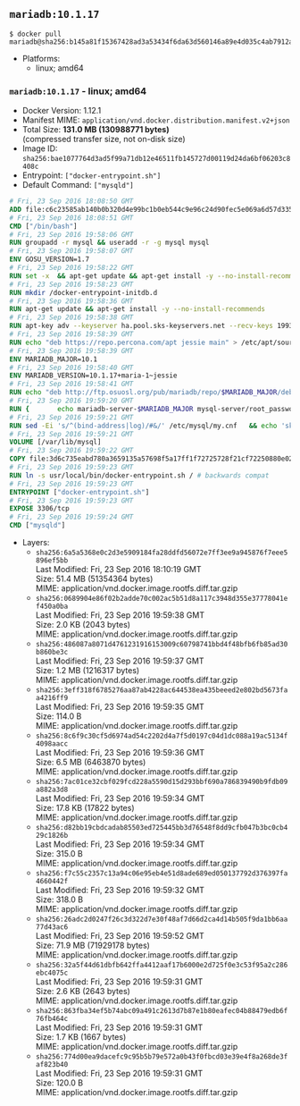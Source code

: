 ## `mariadb:10.1.17`

```console
$ docker pull mariadb@sha256:b145a81f15367428ad3a53434f6da63d560146a89e4d035c4ab7912af8d8d4b3
```

-	Platforms:
	-	linux; amd64

### `mariadb:10.1.17` - linux; amd64

-	Docker Version: 1.12.1
-	Manifest MIME: `application/vnd.docker.distribution.manifest.v2+json`
-	Total Size: **131.0 MB (130988771 bytes)**  
	(compressed transfer size, not on-disk size)
-	Image ID: `sha256:bae1077764d3ad5f99a71db12e46511fb145727d00119d24da6bf06203c8408c`
-	Entrypoint: `["docker-entrypoint.sh"]`
-	Default Command: `["mysqld"]`

```dockerfile
# Fri, 23 Sep 2016 18:08:50 GMT
ADD file:c6c23585ab140b0b320d4e99bc1b0eb544c9e96c24d90fec5e069a6d57d335ca in / 
# Fri, 23 Sep 2016 18:08:51 GMT
CMD ["/bin/bash"]
# Fri, 23 Sep 2016 19:58:06 GMT
RUN groupadd -r mysql && useradd -r -g mysql mysql
# Fri, 23 Sep 2016 19:58:07 GMT
ENV GOSU_VERSION=1.7
# Fri, 23 Sep 2016 19:58:22 GMT
RUN set -x 	&& apt-get update && apt-get install -y --no-install-recommends ca-certificates wget && rm -rf /var/lib/apt/lists/* 	&& wget -O /usr/local/bin/gosu "https://github.com/tianon/gosu/releases/download/$GOSU_VERSION/gosu-$(dpkg --print-architecture)" 	&& wget -O /usr/local/bin/gosu.asc "https://github.com/tianon/gosu/releases/download/$GOSU_VERSION/gosu-$(dpkg --print-architecture).asc" 	&& export GNUPGHOME="$(mktemp -d)" 	&& gpg --keyserver ha.pool.sks-keyservers.net --recv-keys B42F6819007F00F88E364FD4036A9C25BF357DD4 	&& gpg --batch --verify /usr/local/bin/gosu.asc /usr/local/bin/gosu 	&& rm -r "$GNUPGHOME" /usr/local/bin/gosu.asc 	&& chmod +x /usr/local/bin/gosu 	&& gosu nobody true 	&& apt-get purge -y --auto-remove ca-certificates wget
# Fri, 23 Sep 2016 19:58:23 GMT
RUN mkdir /docker-entrypoint-initdb.d
# Fri, 23 Sep 2016 19:58:36 GMT
RUN apt-get update && apt-get install -y --no-install-recommends 		apt-transport-https ca-certificates 		pwgen 	&& rm -rf /var/lib/apt/lists/*
# Fri, 23 Sep 2016 19:58:38 GMT
RUN apt-key adv --keyserver ha.pool.sks-keyservers.net --recv-keys 199369E5404BD5FC7D2FE43BCBCB082A1BB943DB 	&& apt-key adv --keyserver ha.pool.sks-keyservers.net --recv-keys 430BDF5C56E7C94E848EE60C1C4CBDCDCD2EFD2A
# Fri, 23 Sep 2016 19:58:39 GMT
RUN echo "deb https://repo.percona.com/apt jessie main" > /etc/apt/sources.list.d/percona.list 	&& { 		echo 'Package: *'; 		echo 'Pin: release o=Percona Development Team'; 		echo 'Pin-Priority: 998'; 	} > /etc/apt/preferences.d/percona
# Fri, 23 Sep 2016 19:58:39 GMT
ENV MARIADB_MAJOR=10.1
# Fri, 23 Sep 2016 19:58:40 GMT
ENV MARIADB_VERSION=10.1.17+maria-1~jessie
# Fri, 23 Sep 2016 19:58:41 GMT
RUN echo "deb http://ftp.osuosl.org/pub/mariadb/repo/$MARIADB_MAJOR/debian jessie main" > /etc/apt/sources.list.d/mariadb.list 	&& { 		echo 'Package: *'; 		echo 'Pin: release o=MariaDB'; 		echo 'Pin-Priority: 999'; 	} > /etc/apt/preferences.d/mariadb
# Fri, 23 Sep 2016 19:59:20 GMT
RUN { 		echo mariadb-server-$MARIADB_MAJOR mysql-server/root_password password 'unused'; 		echo mariadb-server-$MARIADB_MAJOR mysql-server/root_password_again password 'unused'; 	} | debconf-set-selections 	&& apt-get update 	&& apt-get install -y 		mariadb-server=$MARIADB_VERSION 		percona-xtrabackup 		socat 	&& rm -rf /var/lib/apt/lists/* 	&& sed -ri 's/^user\s/#&/' /etc/mysql/my.cnf /etc/mysql/conf.d/* 	&& rm -rf /var/lib/mysql && mkdir -p /var/lib/mysql /var/run/mysqld 	&& chown -R mysql:mysql /var/lib/mysql /var/run/mysqld 	&& chmod 777 /var/run/mysqld
# Fri, 23 Sep 2016 19:59:21 GMT
RUN sed -Ei 's/^(bind-address|log)/#&/' /etc/mysql/my.cnf 	&& echo 'skip-host-cache\nskip-name-resolve' | awk '{ print } $1 == "[mysqld]" && c == 0 { c = 1; system("cat") }' /etc/mysql/my.cnf > /tmp/my.cnf 	&& mv /tmp/my.cnf /etc/mysql/my.cnf
# Fri, 23 Sep 2016 19:59:21 GMT
VOLUME [/var/lib/mysql]
# Fri, 23 Sep 2016 19:59:22 GMT
COPY file:3d6c735eabd780a3659135a57698f5a17ff1f72725728f21cf72250880e02926 in /usr/local/bin/ 
# Fri, 23 Sep 2016 19:59:23 GMT
RUN ln -s usr/local/bin/docker-entrypoint.sh / # backwards compat
# Fri, 23 Sep 2016 19:59:23 GMT
ENTRYPOINT ["docker-entrypoint.sh"]
# Fri, 23 Sep 2016 19:59:23 GMT
EXPOSE 3306/tcp
# Fri, 23 Sep 2016 19:59:24 GMT
CMD ["mysqld"]
```

-	Layers:
	-	`sha256:6a5a5368e0c2d3e5909184fa28ddfd56072e7ff3ee9a945876f7eee5896ef5bb`  
		Last Modified: Fri, 23 Sep 2016 18:10:19 GMT  
		Size: 51.4 MB (51354364 bytes)  
		MIME: application/vnd.docker.image.rootfs.diff.tar.gzip
	-	`sha256:0689904e86f02b2adde70c002ac5b51d8a117c3948d355e37778041ef450a0ba`  
		Last Modified: Fri, 23 Sep 2016 19:59:38 GMT  
		Size: 2.0 KB (2043 bytes)  
		MIME: application/vnd.docker.image.rootfs.diff.tar.gzip
	-	`sha256:486087a8071d4761231916153009c60798741bbd4f48bfb6fb85ad30b860be3c`  
		Last Modified: Fri, 23 Sep 2016 19:59:37 GMT  
		Size: 1.2 MB (1216317 bytes)  
		MIME: application/vnd.docker.image.rootfs.diff.tar.gzip
	-	`sha256:3eff318f6785276aa87ab4228ac644538ea435beeed2e802bd5673faa4216ff9`  
		Last Modified: Fri, 23 Sep 2016 19:59:35 GMT  
		Size: 114.0 B  
		MIME: application/vnd.docker.image.rootfs.diff.tar.gzip
	-	`sha256:8c6f9c30cf5d6974ad54c2202d4a7f5d0197c04d1dc088a19ac5134f4098aacc`  
		Last Modified: Fri, 23 Sep 2016 19:59:36 GMT  
		Size: 6.5 MB (6463870 bytes)  
		MIME: application/vnd.docker.image.rootfs.diff.tar.gzip
	-	`sha256:7ac01ce32cbf029fcd228a5590d15d293bbf690a786839490b9fdb09a882a3d8`  
		Last Modified: Fri, 23 Sep 2016 19:59:34 GMT  
		Size: 17.8 KB (17822 bytes)  
		MIME: application/vnd.docker.image.rootfs.diff.tar.gzip
	-	`sha256:d82bb19cbdcadab85503ed725445bb3d76548f8dd9cfb047b3bc0cb429c1826b`  
		Last Modified: Fri, 23 Sep 2016 19:59:34 GMT  
		Size: 315.0 B  
		MIME: application/vnd.docker.image.rootfs.diff.tar.gzip
	-	`sha256:f7c55c2357c13a94c06e95eb4e51d8ade689ed050137792d376397fa4660442f`  
		Last Modified: Fri, 23 Sep 2016 19:59:32 GMT  
		Size: 318.0 B  
		MIME: application/vnd.docker.image.rootfs.diff.tar.gzip
	-	`sha256:26adc2d0247f26c3d322d7e30f48af7d66d2ca4d14b505f9da1bb6aa77d43ac6`  
		Last Modified: Fri, 23 Sep 2016 19:59:52 GMT  
		Size: 71.9 MB (71929178 bytes)  
		MIME: application/vnd.docker.image.rootfs.diff.tar.gzip
	-	`sha256:32a5f44d61dbfb642ffa4412aaf17b6000e2d725f0e3c53f95a2c286ebc4075c`  
		Last Modified: Fri, 23 Sep 2016 19:59:31 GMT  
		Size: 2.6 KB (2643 bytes)  
		MIME: application/vnd.docker.image.rootfs.diff.tar.gzip
	-	`sha256:863fba34ef5b74abc09a491c2613d7b87e1b80eafec04b88479edb6f76fb464c`  
		Last Modified: Fri, 23 Sep 2016 19:59:31 GMT  
		Size: 1.7 KB (1667 bytes)  
		MIME: application/vnd.docker.image.rootfs.diff.tar.gzip
	-	`sha256:774d00ea9dacefc9c95b5b79e572a0b43f0fbcd03e39e4f8a268de3faf823b40`  
		Last Modified: Fri, 23 Sep 2016 19:59:31 GMT  
		Size: 120.0 B  
		MIME: application/vnd.docker.image.rootfs.diff.tar.gzip
